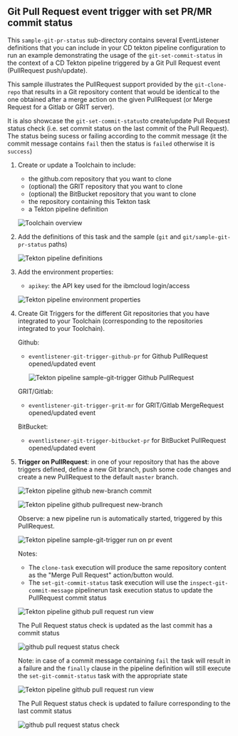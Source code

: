 ## Git Pull Request event trigger with set PR/MR commit status ##

This `sample-git-pr-status` sub-directory contains several EventListener definitions that you can include in your CD tekton pipeline configuration to run an example demonstrating the usage of the `git-set-commit-status` in the context of a CD Tekton pipeline triggered by a Git Pull Request event (PullRequest push/update).

This sample illustrates the PullRequest support provided by the `git-clone-repo` that results in a Git repository content that would be identical to the one obtained after a merge action on the given PullRequest (or Merge Request for a Gitlab or GRIT server).

It is also showcase the `git-set-commit-status`to create/update Pull Request status check (i.e. set commit status on the last commit of the Pull Request).
The status being sucess or failing according to the commit message (it the commit message contains `fail` then the status is `failed` otherwise it is `success`)

1) Create or update a Toolchain to include:

   - the github.com repository that you want to clone
   - (optional) the GRIT repository that you want to clone
   - (optional) the BitBucket repository that you want to clone
   - the repository containing this Tekton task
   - a Tekton pipeline definition

   ![Toolchain overview](./images/sample-git-pr-status-toolchain-overview.png)

2) Add the definitions of this task and the sample (`git` and `git/sample-git-pr-status` paths)

   ![Tekton pipeline definitions](./images/sample-git-pr-status-tekton-pipeline-definitions.png)

3) Add the environment properties:

   - `apikey`: the API key used for the ibmcloud login/access

   ![Tekton pipeline environment properties](./images/sample-git-pr-status-tekton-pipeline-environment-properties.png)

4) Create Git Triggers for the different Git repositories that you have integrated to your Toolchain (corresponding to the repositories integrated to your Toolchain).
   
   Github:
    - `eventlistener-git-trigger-github-pr` for Github PullRequest opened/updated event

      ![Tekton pipeline sample-git-trigger Github PullRequest](./images/sample-git-pr-status-github-pullrequest-trigger-configuration.png)

   GRIT/Gitlab:
    - `eventlistener-git-trigger-grit-mr` for GRIT/Gitlab MergeRequest opened/updated event

   BitBucket:
    - `eventlistener-git-trigger-bitbucket-pr` for BitBucket PullRequest opened/updated event

5) **Trigger on PullRequest**: in one of your repository that has the above triggers defined, define a new Git branch, push some code changes and create a new PullRequest to the default `master` branch.

   ![Tekton pipeline github new-branch commit](./images/github-sample-new-branch-commit.png)

   ![Tekton pipeline github pullrequest new-branch](./images/github-pull-request-overview.png)

   Observe: a new pipeline run is automatically started, triggered by this PullRequest.

   ![Tekton pipeline sample-git-trigger run on pr event](./images/sample-git-pr-status-github-pr-event-run.png)

   Notes:
   - The `clone-task` execution will produce the same repository content as the "Merge Pull Request" action/button would.
   - The `set-git-commit-status` task execution will use the `inspect-git-commit-message` pipelinerun task execution status to update the PullRequest commit status

   ![Tekton pipeline github pull request run view](./images/sample-git-pr-status-github-pr-event-run-view.png)

   The Pull Request status check is updated as the last commit has a commit status

   ![github pull request status check](./images/sample-git-pr-status-github-pr-status-check.png)

   Note: in case of a commit message containing `fail` the task will result in a failure and the `finally` clause in the pipeline definition will still execute the `set-git-commit-status` task with the appropriate state

   ![Tekton pipeline github pull request run view](./images/sample-git-pr-status-github-pr-event-run-view-failure.png)

   The Pull Request status check is updated to failure corresponding to the last commit status

   ![github pull request status check](./images/sample-git-pr-status-github-pr-status-check-failure.png)
